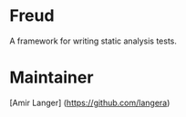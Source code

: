 Freud
=====

A framework for writing static analysis tests.

Maintainer
==========

[Amir Langer] (https://github.com/langera)

